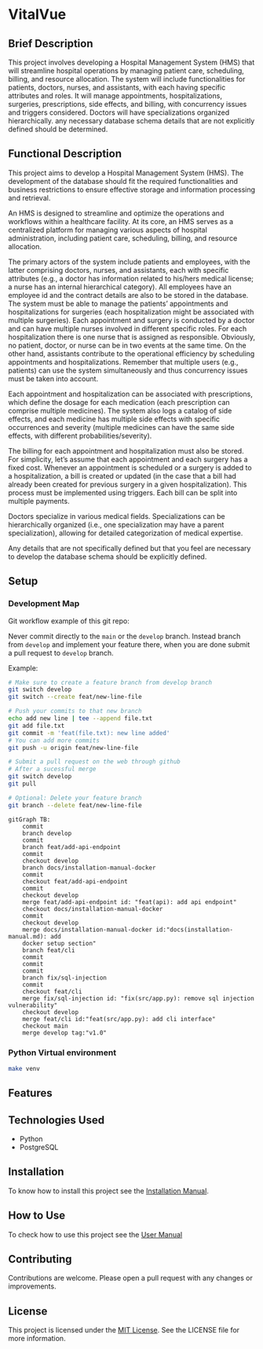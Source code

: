 # VitalVue

## Brief Description

This project involves developing a Hospital Management System (HMS) that will
streamline hospital operations by managing patient care, scheduling, billing,
and resource allocation. The system will include functionalities for patients,
doctors, nurses, and assistants, with each having specific attributes and roles.
It will manage appointments, hospitalizations, surgeries, prescriptions, side
effects, and billing, with concurrency issues and triggers considered. Doctors
will have specializations organized hierarchically. any necessary database
schema details that are not explicitly defined should be determined.

## Functional Description

This project aims to develop a Hospital Management System (HMS). The development
of the database should fit the required functionalities and business
restrictions to ensure effective storage and information processing and
retrieval.

An HMS is designed to streamline and optimize the operations and workflows
within a healthcare facility. At its core, an HMS serves as a centralized
platform for managing various aspects of hospital administration, including
patient care, scheduling, billing, and resource allocation.

The primary actors of the system include patients and employees, with the latter
comprising doctors, nurses, and assistants, each with specific attributes (e.g.,
a doctor has information related to his/hers medical license; a nurse has an
internal hierarchical category). All employees have an employee id and the
contract details are also to be stored in the database. The system must be able
to manage the patients’ appointments and hospitalizations for surgeries (each
hospitalization might be associated with multiple surgeries). Each appointment
and surgery is conducted by a doctor and can have multiple nurses involved in
different specific roles. For each hospitalization there is one nurse that is
assigned as responsible. Obviously, no patient, doctor, or nurse can be in two
events at the same time. On the other hand, assistants contribute to the
operational efficiency by scheduling appointments and hospitalizations. Remember
that multiple users (e.g., patients) can use the system simultaneously and thus
concurrency issues must be taken into account.

Each appointment and hospitalization can be associated with prescriptions, which
define the dosage for each medication (each prescription can comprise multiple
medicines). The system also logs a catalog of side effects, and each medicine
has multiple side effects with specific occurrences and severity (multiple
medicines can have the same side effects, with different
probabilities/severity). 

The billing for each appointment and hospitalization must also be stored. For
simplicity, let’s assume that each appointment and each surgery has a fixed
cost. Whenever an appointment is scheduled or a surgery is added to a
hospitalization, a bill is created or updated (in the case that a bill had
already been created for previous surgery in a given hospitalization). This
process must be implemented using triggers. Each bill can be split into multiple
payments. 

Doctors specialize in various medical fields. Specializations can be
hierarchically organized (i.e., one specialization may have a parent
specialization), allowing for detailed categorization of medical expertise.  

Any details that are not specifically defined but that you feel are necessary to
develop the database schema should be explicitly defined.

## Setup

### Development Map

Git workflow example of this git repo:

Never commit directly to the `main` or the `develop` branch. Instead branch from
`develop` and implement your feature there, when you are done submit a pull
request to `develop` branch.

Example:

```sh
# Make sure to create a feature branch from develop branch
git switch develop
git switch --create feat/new-line-file

# Push your commits to that new branch
echo add new line | tee --append file.txt
git add file.txt
git commit -m 'feat(file.txt): new line added'
# You can add more commits
git push -u origin feat/new-line-file

# Submit a pull request on the web through github
# After a sucessful merge
git switch develop
git pull

# Optional: Delete your feature branch
git branch --delete feat/new-line-file
```

```mermaid
gitGraph TB:
    commit
    branch develop
    commit
    branch feat/add-api-endpoint
    commit
    checkout develop
    branch docs/installation-manual-docker
    commit
    checkout feat/add-api-endpoint
    commit
    checkout develop
    merge feat/add-api-endpoint id: "feat(api): add api endpoint"
    checkout docs/installation-manual-docker
    commit
    checkout develop
    merge docs/installation-manual-docker id:"docs(installation-manual.md): add
    docker setup section"
    branch feat/cli
    commit
    commit
    commit
    branch fix/sql-injection
    commit
    checkout feat/cli
    merge fix/sql-injection id: "fix(src/app.py): remove sql injection vulnerability"
    checkout develop
    merge feat/cli id:"feat(src/app.py): add cli interface"
    checkout main
    merge develop tag:"v1.0"
```

### Python Virtual environment

```sh
make venv
```

## Features

## Technologies Used

- Python
- PostgreSQL

## Installation

To know how to install this project see the [Installation
Manual](/docs/installation-manual.md).

## How to Use

To check how to use this project see the [User Manual](/docs/user-manual.md)

## Contributing

Contributions are welcome. Please open a pull request with any changes or improvements.

## License

This project is licensed under the [MIT License](LICENSE). See the LICENSE file for more information.
